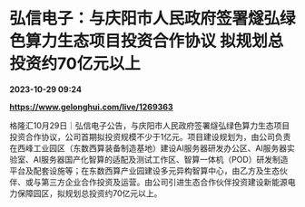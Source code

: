 # 弘信电子：与庆阳市人民政府签署燧弘绿色算力生态项目投资合作协议 拟规划总投资约70亿元以上

**2023-10-29 09:24**

**https://www.gelonghui.com/live/1269363**

格隆汇10月29日｜弘信电子公告，与庆阳市人民政府签署燧弘绿色算力生态项目投资合作协议，公司首期拟投资规模不少于1亿元。项目建设规划为，由公司负责在西峰工业园区（东数西算装备制造基地）建设AI服务器研发办公区、AI服务器实验室、AI服务器国产化智算的适配及测试工作区、智算一体机（POD）研发制造平台及配套设施等；在东数西算产业园建设多元异构智算中心，由乙方及生态伙伴、或与第三方企业合作投资及运营。由公司引进生态合作伙伴投资建设新能源电力保障园区，拟规划总投资约70亿元以上。
